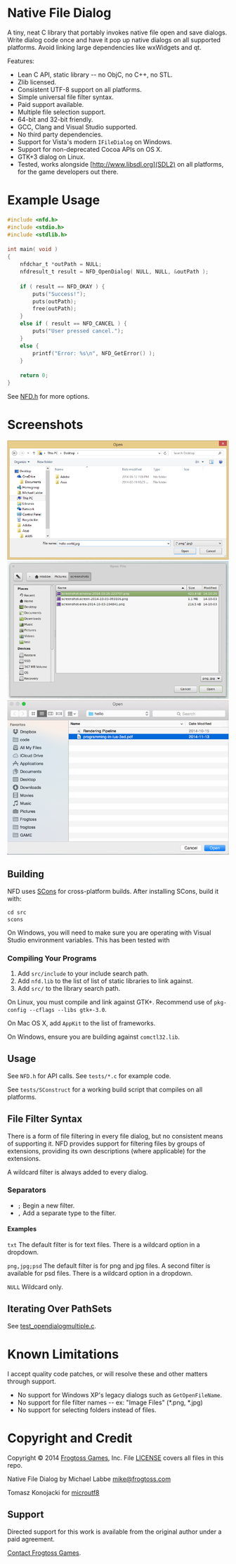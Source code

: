 # Native File Dialog #

A tiny, neat C library that portably invokes native file open and save dialogs.  Write dialog code once and have it pop up native dialogs on all supported platforms.  Avoid linking large dependencies like wxWidgets and qt.

Features:

 - Lean C API, static library -- no ObjC, no C++, no STL.
 - Zlib licensed.
 - Consistent UTF-8 support on all platforms.
 - Simple universal file filter syntax.
 - Paid support available.
 - Multiple file selection support.
 - 64-bit and 32-bit friendly.
 - GCC, Clang and Visual Studio supported.
 - No third party dependencies.
 - Support for Vista's modern `IFileDialog` on Windows.
 - Support for non-deprecated Cocoa APIs on OS X.
 - GTK+3 dialog on Linux.
 - Tested, works alongside [http://www.libsdl.org](SDL2) on all platforms, for the game developers out there.

# Example Usage #

```C
#include <nfd.h>
#include <stdio.h>
#include <stdlib.h>

int main( void )
{
    nfdchar_t *outPath = NULL;
    nfdresult_t result = NFD_OpenDialog( NULL, NULL, &outPath );
        
    if ( result == NFD_OKAY ) {
        puts("Success!");
        puts(outPath);
        free(outPath);
    }
    else if ( result == NFD_CANCEL ) {
        puts("User pressed cancel.");
    }
    else {
        printf("Error: %s\n", NFD_GetError() );
    }

    return 0;
}
```

See [NFD.h](src/include/nfd.h) for more options.

# Screenshots #

![Windows 8 rendering an IFileOpenDialog](screens/open_win8.png?raw=true)
![GTK3 on Linux](screens/open_gtk3.png?raw=true)
![Cocoa on Yosemite](screens/open_cocoa.png?raw=true)


## Building ##

NFD uses [SCons](http://www.scons.org) for cross-platform builds.  After installing SCons, build it with:

    cd src
    scons

On Windows, you will need to make sure you are operating with Visual Studio environment variables.  This has been tested with 

### Compiling Your Programs ###

 1. Add `src/include` to your include search path.
 2. Add `nfd.lib` to the list of list of static libraries to link against.
 3. Add `src/` to the library search path.

On Linux, you must compile and link against GTK+.  Recommend use of `pkg-config --cflags --libs gtk+-3.0`.

On Mac OS X, add `AppKit` to the list of frameworks.

On Windows, ensure you are building against `comctl32.lib`.

## Usage ##

See `NFD.h` for API calls.  See `tests/*.c` for example code.

See `tests/SConstruct` for a working build script that compiles on all platforms.

## File Filter Syntax ##

There is a form of file filtering in every file dialog, but no consistent means of supporting it.  NFD provides support for filtering files by groups of extensions, providing its own descriptions (where applicable) for the extensions.

A wildcard filter is always added to every dialog.

### Separators ###

 - `;` Begin a new filter.
 - `,` Add a separate type to the filter.

#### Examples ####

`txt` The default filter is for text files.  There is a wildcard option in a dropdown.

`png,jpg;psd` The default filter is for png and jpg files.  A second filter is available for psd files.  There is a wildcard option in a dropdown.

`NULL` Wildcard only.

## Iterating Over PathSets ##

See [test_opendialogmultiple.c](test/test_opendialogmultiple.c).

# Known Limitations #

I accept quality code patches, or will resolve these and other matters through support.

 - No support for Windows XP's legacy dialogs such as `GetOpenFileName`.
 - No support for file filter names -- ex: "Image Files" (*.png, *.jpg)
 - No support for selecting folders instead of files.

# Copyright and Credit #

Copyright &copy; 2014 [Frogtoss Games](http://www.frogtoss.com), Inc.
File [LICENSE](LICENSE) covers all files in this repo.

Native File Dialog by Michael Labbe
<mike@frogtoss.com>

Tomasz Konojacki for [microutf8](http://puszcza.gnu.org.ua/software/microutf8/)

## Support ##

Directed support for this work is available from the original author under a paid agreement.

[Contact Frogtoss Games](http://www.frogtoss.com/pages/contact.html).
